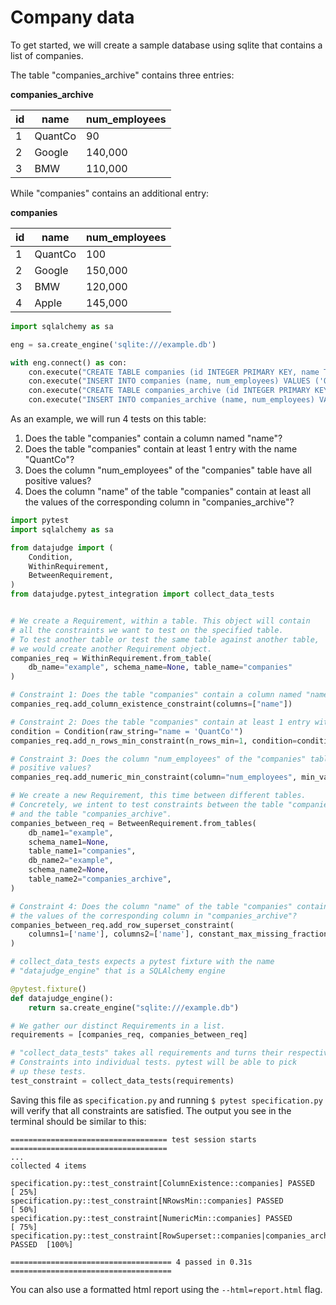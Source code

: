 # Company data

To get started, we will create a sample database using sqlite that contains a list of companies.

The table "companies_archive" contains three entries:

**companies_archive**

| id  | name    | num_employees |
| --- | ------- | ------------- |
| 1   | QuantCo | 90            |
| 2   | Google  | 140,000       |
| 3   | BMW     | 110,000       |

While "companies" contains an additional entry:

**companies**

| id  | name    | num_employees |
| --- | ------- | ------------- |
| 1   | QuantCo | 100           |
| 2   | Google  | 150,000       |
| 3   | BMW     | 120,000       |
| 4   | Apple   | 145,000       |

```python
import sqlalchemy as sa

eng = sa.create_engine('sqlite:///example.db')

with eng.connect() as con:
    con.execute("CREATE TABLE companies (id INTEGER PRIMARY KEY, name TEXT, num_employees INTEGER)")
    con.execute("INSERT INTO companies (name, num_employees) VALUES ('QuantCo', 100), ('Google', 150000), ('BMW', 120000), ('Apple', 145000)")
    con.execute("CREATE TABLE companies_archive (id INTEGER PRIMARY KEY, name TEXT, num_employees INTEGER)")
    con.execute("INSERT INTO companies_archive (name, num_employees) VALUES ('QuantCo', 90), ('Google', 140000), ('BMW', 110000)")
```

As an example, we will run 4 tests on this table:

1. Does the table "companies" contain a column named "name"?
2. Does the table "companies" contain at least 1 entry with the name "QuantCo"?
3. Does the column "num_employees" of the "companies" table have all positive values?
4. Does the column "name" of the table "companies" contain at least all the values of
   the corresponding column in "companies_archive"?

```python
import pytest
import sqlalchemy as sa

from datajudge import (
    Condition,
    WithinRequirement,
    BetweenRequirement,
)
from datajudge.pytest_integration import collect_data_tests


# We create a Requirement, within a table. This object will contain
# all the constraints we want to test on the specified table.
# To test another table or test the same table against another table,
# we would create another Requirement object.
companies_req = WithinRequirement.from_table(
    db_name="example", schema_name=None, table_name="companies"
)

# Constraint 1: Does the table "companies" contain a column named "name"?
companies_req.add_column_existence_constraint(columns=["name"])

# Constraint 2: Does the table "companies" contain at least 1 entry with the name "QuantCo"?
condition = Condition(raw_string="name = 'QuantCo'")
companies_req.add_n_rows_min_constraint(n_rows_min=1, condition=condition)

# Constraint 3: Does the column "num_employees" of the "companies" table have all
# positive values?
companies_req.add_numeric_min_constraint(column="num_employees", min_value=1)

# We create a new Requirement, this time between different tables.
# Concretely, we intent to test constraints between the table "companies"
# and the table "companies_archive".
companies_between_req = BetweenRequirement.from_tables(
    db_name1="example",
    schema_name1=None,
    table_name1="companies",
    db_name2="example",
    schema_name2=None,
    table_name2="companies_archive",
)

# Constraint 4: Does the column "name" of the table "companies" contain at least all
# the values of the corresponding column in "companies_archive"?
companies_between_req.add_row_superset_constraint(
    columns1=['name'], columns2=['name'], constant_max_missing_fraction=0
)

# collect_data_tests expects a pytest fixture with the name
# "datajudge_engine" that is a SQLAlchemy engine

@pytest.fixture()
def datajudge_engine():
    return sa.create_engine("sqlite:///example.db")

# We gather our distinct Requirements in a list.
requirements = [companies_req, companies_between_req]

# "collect_data_tests" takes all requirements and turns their respective
# Constraints into individual tests. pytest will be able to pick
# up these tests.
test_constraint = collect_data_tests(requirements)
```

Saving this file as `specification.py` and running `$ pytest specification.py`
will verify that all constraints are satisfied. The output you see in the terminal
should be similar to this:

```
=================================== test session starts ===================================
...
collected 4 items

specification.py::test_constraint[ColumnExistence::companies] PASSED                [ 25%]
specification.py::test_constraint[NRowsMin::companies] PASSED                       [ 50%]
specification.py::test_constraint[NumericMin::companies] PASSED                     [ 75%]
specification.py::test_constraint[RowSuperset::companies|companies_archive] PASSED  [100%]

==================================== 4 passed in 0.31s ====================================
```

You can also use a formatted html report using the `--html=report.html` flag.
